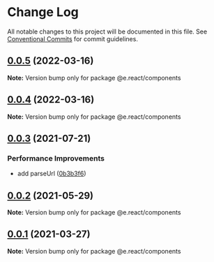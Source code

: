 # Change Log

All notable changes to this project will be documented in this file.
See [Conventional Commits](https://conventionalcommits.org) for commit guidelines.

## [0.0.5](https://github.com/eleven-net-cn/fe-ground/compare/@e.react/components@0.0.4...@e.react/components@0.0.5) (2022-03-16)

**Note:** Version bump only for package @e.react/components

## [0.0.4](https://github.com/eleven-net-cn/fe-ground/compare/@e.react/components@0.0.3...@e.react/components@0.0.4) (2022-03-16)

**Note:** Version bump only for package @e.react/components

## [0.0.3](https://github.com/eleven-net-cn/fe-ground/compare/@e.react/components@0.0.2...@e.react/components@0.0.3) (2021-07-21)

### Performance Improvements

- add parseUrl ([0b3b3f6](https://github.com/eleven-net-cn/fe-ground/commit/0b3b3f64ed4fb742aaa9ea8d2fc1cdf613808c2e))

## [0.0.2](https://github.com/eleven-net-cn/fe-ground/compare/@e.react/components@0.0.1...@e.react/components@0.0.2) (2021-05-29)

**Note:** Version bump only for package @e.react/components

## [0.0.1](https://github.com/eleven-net-cn/fe-ground/compare/@e.react/components@1.1.0...@e.react/components@0.0.1) (2021-03-27)

**Note:** Version bump only for package @e.react/components

